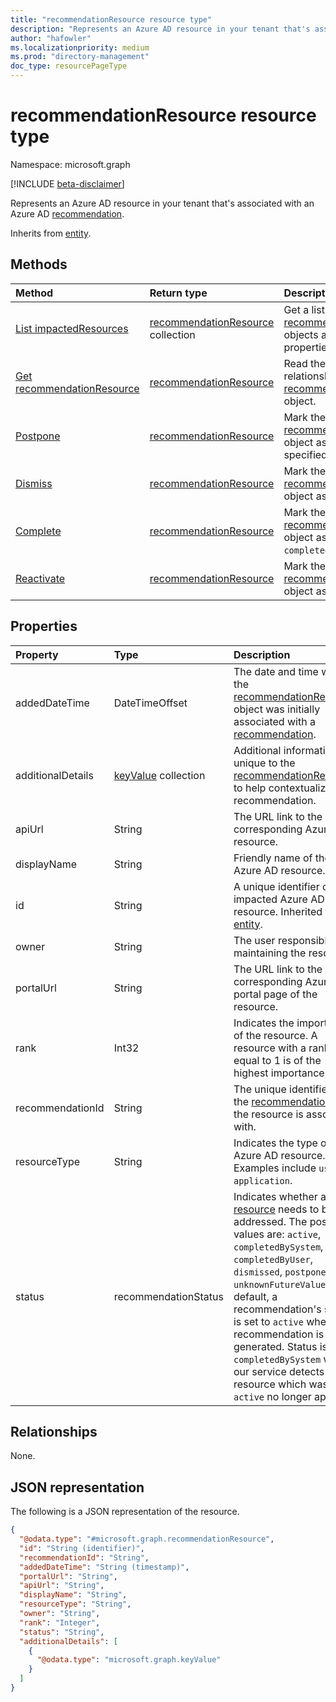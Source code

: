 ```yaml
---
title: "recommendationResource resource type"
description: "Represents an Azure AD resource in your tenant that's associated with an Azure AD recommendation."
author: "hafowler"
ms.localizationpriority: medium
ms.prod: "directory-management"
doc_type: resourcePageType
---
```


# recommendationResource resource type

Namespace: microsoft.graph

[!INCLUDE [beta-disclaimer](../../includes/beta-disclaimer.md)]

Represents an Azure AD resource in your tenant that's associated with an Azure AD [recommendation](../resources/recommendation.md).


Inherits from [entity](../resources/entity.md).

## Methods
|Method|Return type|Description|
|:---|:---|:---|
|[List impactedResources](../api/recommendation-list-impactedresources.md)|[recommendationResource](../resources/recommendationresource.md) collection|Get a list of the [recommendationResource](../resources/recommendationresource.md) objects and their properties.|
|[Get recommendationResource](../api/recommendationresource-get.md)|[recommendationResource](../resources/recommendationresource.md)|Read the properties and relationships of a [recommendationResource](../resources/recommendationresource.md) object.|
|[Postpone](../api/recommendationresource-postpone.md)|[recommendationResource](../resources/recommendationresource.md)|Mark the **status** of a [recommendationResource](../resources/recommendationresource.md) object as `postponed` to a specified date and time.|
|[Dismiss](../api/recommendationresource-dismiss.md)|[recommendationResource](../resources/recommendationresource.md)|Mark the **status** of a [recommendationResource](../resources/recommendationresource.md) object as `dismissed`.|
|[Complete](../api/recommendationresource-complete.md)|[recommendationResource](../resources/recommendationresource.md)|Mark the **status** of a [recommendationResource](../resources/recommendationresource.md) object as `completedByUser`.|
|[Reactivate](../api/recommendationresource-reactivate.md)|[recommendationResource](../resources/recommendationresource.md)|Mark the **status** of a [recommendationResource](../resources/recommendationresource.md) object as `active`.|

## Properties
|Property|Type|Description|
|:---|:---|:---|
|addedDateTime|DateTimeOffset|The date and time when the [recommendationResource](../resources/recommendationresource.md) object was initially associated with a [recommendation](../resources/recommendation.md).|
|additionalDetails|[keyValue](../resources/keyvalue.md) collection|Additional information unique to the [recommendationResource](../resources/recommendationresource.md) to help contextualize the recommendation. |
|apiUrl|String|The URL link to the corresponding Azure AD resource.|
|displayName|String|Friendly name of the Azure AD resource.|
|id|String|A unique identifier of the impacted Azure AD resource. Inherited from [entity](../resources/entity.md).|
|owner|String|The user responsible for maintaining the resource.|
|portalUrl|String|The URL link to the corresponding Azure AD portal page of the resource.|
|rank|Int32|Indicates the importance of the resource. A resource with a rank equal to 1 is of the highest importance.|
|recommendationId|String|The unique identifier of the [recommendation](../resources/recommendation.md) that the resource is associated with.|
|resourceType|String|Indicates the type of Azure AD resource. Examples include `user`, `application`.|
|status|recommendationStatus|Indicates whether a [resource](../resources/recommendationresource.md) needs to be addressed. The possible values are: `active`, `completedBySystem`, `completedByUser`, `dismissed`, `postponed`, `unknownFutureValue`. By default, a recommendation's status is set to `active` when the recommendation is first generated. Status is set to `completedBySystem` when our service detects that a resource which was once `active` no longer applies.|

## Relationships
None.

## JSON representation
The following is a JSON representation of the resource.
<!-- {
  "blockType": "resource",
  "keyProperty": "id",
  "@odata.type": "microsoft.graph.recommendationResource",
  "baseType": "microsoft.graph.entity",
  "openType": false
}
-->
``` json
{
  "@odata.type": "#microsoft.graph.recommendationResource",
  "id": "String (identifier)",
  "recommendationId": "String",
  "addedDateTime": "String (timestamp)",
  "portalUrl": "String",
  "apiUrl": "String",
  "displayName": "String",
  "resourceType": "String",
  "owner": "String",
  "rank": "Integer",
  "status": "String",
  "additionalDetails": [
    {
      "@odata.type": "microsoft.graph.keyValue"
    }
  ]
}
```


